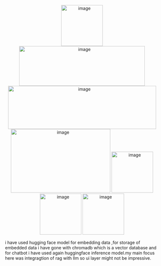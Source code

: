 <div align="center">
<img width="136" height="134" alt="image" src="https://github.com/user-attachments/assets/53d23071-192a-499f-9a3b-24e4a3364ca8" />
<img width="412" height="130" alt="image" src="https://github.com/user-attachments/assets/18811ca3-fb0d-402d-bf6d-30bcf892b052" />
<img width="485" height="141" alt="image" src="https://github.com/user-attachments/assets/fbdc6103-9f94-49f5-ac48-2aa4acd1031d" />
<img width="326" height="208" alt="image" src="https://github.com/user-attachments/assets/0cb9879e-da45-4f44-85cf-c89eb769b943" />
<img width="136" height="134" alt="image" src="https://github.com/user-attachments/assets/7c82e666-c471-4acd-bc5e-959c97b82cd3" />
<img width="136" height="134" alt="image" src="https://github.com/user-attachments/assets/d53d7109-5eb8-4871-800d-c0ff0b3f6eda" />
<img width="136" height="134" alt="image" src="https://github.com/user-attachments/assets/050a4fb8-a194-4ccf-92c9-8d02be62c2ab" />
</div>


i have used hugging face model for embedding data ,for storage of embedded data i have gone with chromadb which is a vector 
database and for chatbot i have used again huggingface inference model.my main focus here was integragtion of rag with
 llm so ui layer might not be impressive.
